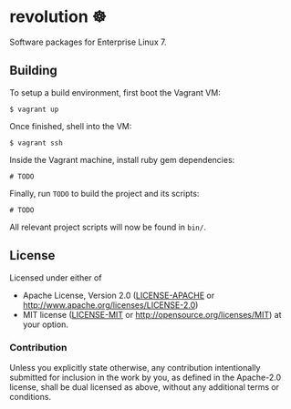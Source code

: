 # revolution ☸️ 

Software packages for Enterprise Linux 7.

## Building

To setup a build environment, first boot the Vagrant VM:

```
$ vagrant up
```

Once finished, shell into the VM:

```
$ vagrant ssh
```

Inside the Vagrant machine, install ruby gem dependencies:

```
# TODO
```

Finally, run `TODO` to build the project and its scripts:

```
# TODO
```

All relevant project scripts will now be found in `bin/`.

## License

Licensed under either of
* Apache License, Version 2.0 ([LICENSE-APACHE](LICENSE-APACHE) or http://www.apache.org/licenses/LICENSE-2.0)
* MIT license ([LICENSE-MIT](LICENSE-MIT) or http://opensource.org/licenses/MIT)
  at your option.

### Contribution

Unless you explicitly state otherwise, any contribution intentionally submitted for inclusion in the work by you, as defined in the Apache-2.0 license, shall be dual licensed as above, without any additional terms or conditions.
